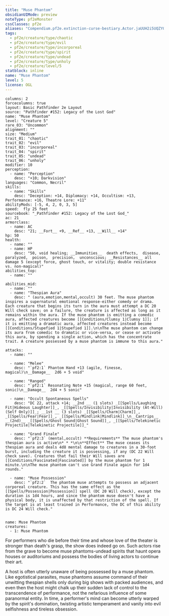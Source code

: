 ```yaml
---
title: "Muse Phantom"
obsidianUIMode: preview
noteType: pf2eMonster
cssClasses: pf2e
aliases: "Compendium.pf2e.extinction-curse-bestiary.Actor.jaUUH2i5UQZYQqab" 
tags:
  - pf2e/creature/type/chaotic
  - pf2e/creature/type/evil
  - pf2e/creature/type/incorporeal
  - pf2e/creature/type/spirit
  - pf2e/creature/type/undead
  - pf2e/creature/type/unholy
  - pf2e/creature/level/5
statblock: inline
name: "Muse Phantom"
level: 5
license: OGL
---
```


```statblock
columns: 2
forcecolumns: true
layout: Basic Pathfinder 2e Layout
source: "Pathfinder #152: Legacy of the Lost God"
name: "Muse Phantom"
level: "Creature 5"
rare_03: "Uncommon"
alignment: ""
size: "Medium"
trait_01: "chaotic"
trait_02: "evil"
trait_03: "incorporeal"
trait_04: "spirit"
trait_05: "undead"
trait_06: "unholy"
modifier: 10
perception:
  - name: "Perception"
    desc: "+10; Darkvision"
languages: "Common, Necril"
skills:
  - name: "Skills"
    desc: "Deception: +14, Diplomacy: +14, Occultism: +13, Performance: +16, Theatre Lore: +11"
abilityMods: [-5, 4, 2, 0, 3, 5]
speed:  fly 25 feet
sourcebook: "_Pathfinder #152: Legacy of the Lost God_"
ac: 21
armorclass:
  - name: AC
    desc: "21; __Fort__ +9, __Ref__ +13, __Will__ +14"
hp: 50
health:
  - name: ""
  - name: HP
    desc: "50, void healing; __Immunities__  death effects,  disease,  paralyzed,  poison,  precision,  unconscious; __Resistances__ all damage 5 (except force, ghost touch, or vitality; double resistance vs. non-magical)"
abilities_top:
  - name: ""

abilities_mid:
  - name: ""
  - name: "Thespian Aura"
    desc: " (aura,emotion,mental,occult) 30 feet. The muse phantom inspires a supernatural emotional response-either comedy or drama. Each creature that begins its turn in the aura must attempt a DC 20 Will check save; on a failure, the creature is affected as long as it remains within the aura. If the muse phantom is emitting a comedic aura, affected creatures become [[Conditions/Clumsy 1|Clumsy 1]]; if it is emitting a dramatic aura, affected creatures instead become [[Conditions/Stupefied 1|Stupefied 1]].\n\nThe muse phantom can change its aura from comedic to dramatic or vice-versa, or cease or activate this aura, by spending a single action, which has the concentrate trait. A creature possessed by a muse phantom is immune to this aura."

attacks:
  - name: ""

  - name: "Melee"
    desc: "`pf2:1` Phantom Hand +13 (agile, finesse, magical)\n__Damage__  2d6 + 5 void"

  - name: "Ranged"
    desc: "`pf2:1` Resonating Note +15 (magical, range 60 feet, sonic)\n__Damage__  2d4 + 5 sonic"

  - name: "Occult Spontaneous Spells"
    desc: "DC 22, attack +14; __2nd __ (1 slots) _[[Spells/Laughing Fit|Hideous Laughter]]_, _[[Spells/Invisibility|Invisibility (At-Will) (Self Only)]]_; __1st __ (3 slots) _[[Spells/Charm|Charm]]_, _[[Spells/Fear|Fear]]_, _[[Spells/Mindlink|Mindlink]]_\n__Cantrips__  __(2nd)__ _[[Spells/Ghost Sound|Ghost Sound]]_, _[[Spells/Telekinetic Projectile|Telekinetic Projectile]]_"

  - name: "Grand Finale"
    desc: "`pf2:3` (mental,occult) **Requirements** The muse phantom's thespian aura is active\n* * *\n\n**Effect** The muse ceases its thespian aura and deals 4d8 mental damage to creatures in a 30-foot burst, including the creature it is possessing, if any (DC 22 Will check save). Creatures that fail their Will saves are [[Conditions/Fascinated|Fascinated]] by the muse phantom for 1 minute.\n\nThe muse phantom can't use Grand Finale again for 1d4 rounds."

  - name: "Muse Possession"
    desc: "`pf2:2`  The phantom muse attempts to possess an adjacent corporeal creature. This has the same effect as the [[Spells/Possession|Possession]] spell (DC 20 Will check), except the duration is 1d4 hours, and since the phantom muse doesn't have a physical body, it is unaffected by that restriction of the spell. If the target is at least trained in Performance, the DC of this ability is DC 24 Will check."
 
```

```encounter-table
name: Muse Phantom
creatures:
  - 1: Muse Phantom
```



For performers who die before their time and whose love of the theater is stronger than death's grasp, the show does indeed go on. Such actors rise from the grave to become muse phantoms-undead spirits that haunt opera houses or auditoriums and possess the bodies of living actors to continue their art.

A host is often utterly unaware of being possessed by a muse phantom. Like egotistical parasites, muse phantoms assume command of their unwitting thespian shells only during big shows with packed audiences, and even then the host might chalk up their sudden lack of control to the transcendence of performance, not the nefarious influence of some paranormal entity. In time, a performer's mind can become utterly warped by the spirit's domination, twisting artistic temperament and vanity into evil selfishness and tireless obsession.
